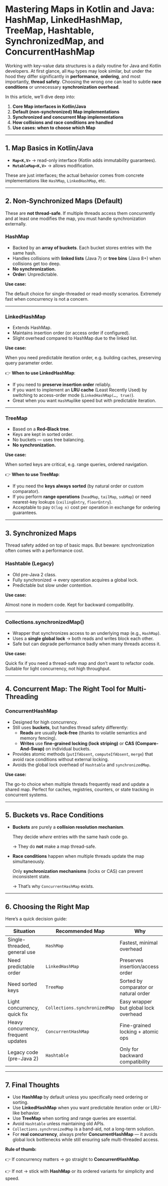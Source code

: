 # Mastering Maps in Kotlin and Java: HashMap, LinkedHashMap, TreeMap, Hashtable, SynchronizedMap, and ConcurrentHashMap

Working with key–value data structures is a daily routine for Java and Kotlin developers. At first glance, all `Map` types may look similar, but under the hood they differ significantly in **performance**, **ordering**, and most importantly, **thread safety**. Choosing the wrong one can lead to subtle **race conditions** or unnecessary **synchronization overhead**.

In this article, we’ll dive deep into:

1. **Core Map interfaces in Kotlin/Java**
2. **Default (non-synchronized) Map implementations**
3. **Synchronized and concurrent Map implementations**
4. **How collisions and race conditions are handled**
5. **Use cases: when to choose which Map**

---

## 1. Map Basics in Kotlin/Java

- **`Map<K,V>`** → read-only interface (Kotlin adds immutability guarantees).
- **`MutableMap<K,V>`** → allows modification.

These are just interfaces; the actual behavior comes from concrete implementations like `HashMap`, `LinkedHashMap`, etc.

---

## 2. Non-Synchronized Maps (Default)

These are **not thread-safe**. If multiple threads access them concurrently and at least one modifies the map, you must handle synchronization externally.

### **HashMap**

- Backed by an **array of buckets**. Each bucket stores entries with the same hash.
- Handles collisions with **linked lists** (Java 7) or **tree bins** (Java 8+) when collisions get too deep.
- **No synchronization.**
- **Order:** Unpredictable.

**Use case:**

The default choice for single-threaded or read-mostly scenarios. Extremely fast when concurrency is not a concern.

---

### **LinkedHashMap**

- Extends HashMap.
- Maintains insertion order (or access order if configured).
- Slight overhead compared to HashMap due to the linked list.

**Use case:**

When you need predictable iteration order, e.g. building caches, preserving query parameter order.

👉 **When to use LinkedHashMap**:

- If you need to **preserve insertion order** reliably.
- If you want to implement an **LRU cache** (Least Recently Used) by switching to access-order mode (`LinkedHashMap(…, true)`).
- Great when you want `HashMap`like speed but with predictable iteration.

---

### **TreeMap**

- Based on a **Red–Black tree**.
- Keys are kept in sorted order.
- No buckets — uses tree balancing.
- **No synchronization.**

**Use case:**

When sorted keys are critical, e.g. range queries, ordered navigation.

👉 **When to use TreeMap**:

- If you need the **keys always sorted** (by natural order or custom comparator).
- If you perform **range operations** (`headMap`, `tailMap`, `subMap`) or need nearest-key lookups (`ceilingEntry`, `floorEntry`).
- Acceptable to pay `O(log n)` cost per operation in exchange for ordering guarantees.

---

## 3. Synchronized Maps

Thread safety added on top of basic maps. But beware: synchronization often comes with a performance cost.

### **Hashtable (Legacy)**

- Old pre-Java 2 class.
- Fully synchronized → every operation acquires a global lock.
- Predictable but slow under contention.

**Use case:**

Almost none in modern code. Kept for backward compatibility.

---

### **Collections.synchronizedMap()**

- Wrapper that synchronizes access to an underlying map (e.g., `HashMap`).
- Uses a **single global lock** → both reads and writes block each other.
- Safe but can degrade performance badly when many threads access it.

**Use case:**

Quick fix if you need a thread-safe map and don’t want to refactor code. Suitable for light concurrency, not high throughput.

---

## 4. Concurrent Map: The Right Tool for Multi-Threading

### **ConcurrentHashMap**

- Designed for high concurrency.
- Still uses **buckets**, but handles thread safety differently:
    - **Reads** are usually **lock-free** (thanks to volatile semantics and memory fencing).
    - **Writes** use **fine-grained locking (lock striping)** or **CAS (Compare-And-Swap)** on individual buckets.
- Provides atomic methods (`putIfAbsent`, `computeIfAbsent`, `merge`) that avoid race conditions without external locking.
- Avoids the global lock overhead of `Hashtable` and `synchronizedMap`.

**Use case:**

The go-to choice when multiple threads frequently read and update a shared map. Perfect for caches, registries, counters, or state tracking in concurrent systems.

---

## 5. Buckets vs. Race Conditions

- **Buckets** are purely a **collision resolution mechanism**.
    
    They decide *where* entries with the same hash code go.
    
    → They do **not** make a map thread-safe.
    
- **Race conditions** happen when multiple threads update the map simultaneously.
    
    Only **synchronization mechanisms** (locks or CAS) can prevent inconsistent state.
    
    → That’s why `ConcurrentHashMap` exists.
    

---

## 6. Choosing the Right Map

Here’s a quick decision guide:

| Situation | Recommended Map | Why |
| --- | --- | --- |
| Single-threaded, general use | `HashMap` | Fastest, minimal overhead |
| Need predictable order | `LinkedHashMap` | Preserves insertion/access order |
| Need sorted keys | `TreeMap` | Sorted by comparator or natural order |
| Light concurrency, quick fix | `Collections.synchronizedMap` | Easy wrapper but global lock overhead |
| Heavy concurrency, frequent updates | `ConcurrentHashMap` | Fine-grained locking + atomic ops |
| Legacy code (pre-Java 2) | `Hashtable` | Only for backward compatibility |

---

## 7. Final Thoughts

- Use **HashMap** by default unless you specifically need ordering or sorting.
- Use **LinkedHashMap** when you want predictable iteration order or LRU-like behavior.
- Use **TreeMap** when sorting and range queries are essential.
- Avoid `Hashtable` unless maintaining old APIs.
- `Collections.synchronizedMap` is a band-aid, not a long-term solution.
- For **real concurrency**, always prefer **ConcurrentHashMap** — it avoids global lock bottlenecks while still ensuring safe multi-threaded access.

**Rule of thumb:**

👉 If concurrency matters → go straight to **ConcurrentHashMap**.

👉 If not → stick with **HashMap** or its ordered variants for simplicity and speed.